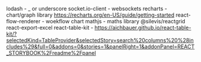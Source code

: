 

lodash - _ or underscore
socket.io-client - websockets
recharts - chart/graph library https://recharts.org/en-US/guide/getting-started
react-flow-renderer - woekflow chart
mathjs - maths library
@silevis/reactgrid 
react-export-excel
react-table-kit - https://aichbauer.github.io/react-table-kit/?selectedKind=TableProvider&selectedStory=search%20columns%20%28includes%29&full=0&addons=0&stories=1&panelRight=1&addonPanel=REACT_STORYBOOK%2Freadme%2Fpanel